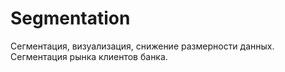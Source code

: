 # Segmentation
Сегментация, визуализация, снижение размерности данных. Сегментация рынка клиентов банка.
